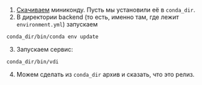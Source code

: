 
1. [Скачиваем](https://docs.conda.io/en/latest/miniconda.html) миниконду. Пусть мы установили её в `conda_dir`.
2. В директории backend (то есть, именно там, где лежит `environment.yml`) запускаем

```
conda_dir/bin/conda env update
```

3. Запускаем сервис:

```
conda_dir/bin/vdi
```

4. Можем сделать из `conda_dir` архив и сказать, что это релиз.